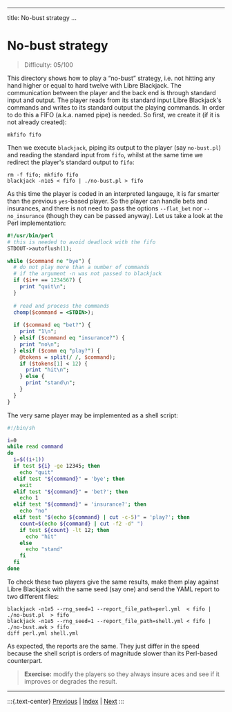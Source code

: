 
---
title: No-bust strategy
...

# No-bust strategy

> Difficulty: 05/100

This directory shows how to play a “no-bust” strategy, i.e. not hitting any hand higher or equal to hard twelve with Libre Blackjack. The communication between the player and the back end is through standard input and output. The player reads from its standard input Libre Blackjack's commands and writes to its standard output the playing commands. In order to do this a FIFO (a.k.a. named pipe) is needed. So first, we create it (if it is not already created):

```terminal
mkfifo fifo
```

Then we execute `blackjack`, piping its output to the player (say `no-bust.pl`) and reading the standard input from `fifo`, whilst at the same time we redirect the player's standard output to `fifo`:

```terminal
rm -f fifo; mkfifo fifo
blackjack -n1e5 < fifo | ./no-bust.pl > fifo
```

As this time the player is coded in an interpreted langauge, it is far smarter than the previous `yes`-based player. So the player can handle bets and insurances, and there is not need to pass the options `--flat_bet` nor `--no_insurance` (though they can be passed anyway). Let us take a look at the Perl implementation:

```perl
#!/usr/bin/perl
# this is needed to avoid deadlock with the fifo
STDOUT->autoflush(1);

while ($command ne "bye") {
  # do not play more than a number of commands
  # if the argument -n was not passed to blackjack
  if ($i++ == 1234567) {
    print "quit\n";
  }
  
  # read and process the commands
  chomp($command = <STDIN>);
  
  if ($command eq "bet?") {
    print "1\n";
  } elsif ($command eq "insurance?") {
    print "no\n";
  } elsif ($comm eq "play?") {
    @tokens = split(/ /, $command);
    if ($tokens[1] < 12) {
      print "hit\n";
    } else {
      print "stand\n";
    }
  }
}
```

The very same player may be implemented as a shell script:

```bash
#!/bin/sh

i=0
while read command
do
  i=$((i+1))
  if test ${i} -ge 12345; then
    echo "quit"
  elif test "${command}" = 'bye'; then
    exit
  elif test "${command}" = 'bet?'; then
    echo 1  
  elif test "${command}" = 'insurance?'; then
    echo "no"
  elif test "$(echo ${command} | cut -c-5)" = 'play?'; then
    count=$(echo ${command} | cut -f2 -d" ")
    if test ${count} -lt 12; then
      echo "hit"
    else
      echo "stand"
    fi
  fi
done
```

To check these two players give the same results, make them play against Libre Blackjack with the same seed (say one) and send the YAML report to two different files:

```terminal
blackjack -n1e5 --rng_seed=1 --report_file_path=perl.yml  < fifo | ./no-bust.pl  > fifo
blackjack -n1e5 --rng_seed=1 --report_file_path=shell.yml < fifo | ./no-bust.awk > fifo
diff perl.yml shell.yml 

```

As expected, the reports are the same. They just differ in the speed because the shell script is orders of magnitude slower than its Perl-based counterpart. 

> **Exercise:** modify the players so they always insure aces and see if it improves or degrades the result.


-------
:::{.text-center}
[Previous](../02-always-stand) | [Index](../) | [Next](../08-mimic-the-dealer)
:::
